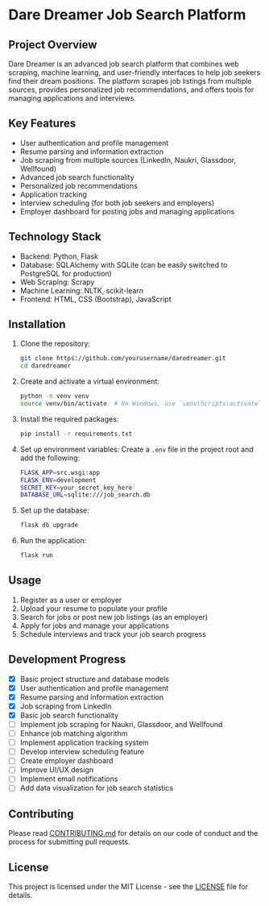 # Dare Dreamer Job Search Platform

## Project Overview

Dare Dreamer is an advanced job search platform that combines web scraping, machine learning, and user-friendly interfaces to help job seekers find their dream positions. The platform scrapes job listings from multiple sources, provides personalized job recommendations, and offers tools for managing applications and interviews.

## Key Features

- User authentication and profile management
- Resume parsing and information extraction
- Job scraping from multiple sources (LinkedIn, Naukri, Glassdoor, Wellfound)
- Advanced job search functionality
- Personalized job recommendations
- Application tracking
- Interview scheduling (for both job seekers and employers)
- Employer dashboard for posting jobs and managing applications

## Technology Stack

- Backend: Python, Flask
- Database: SQLAlchemy with SQLite (can be easily switched to PostgreSQL for production)
- Web Scraping: Scrapy
- Machine Learning: NLTK, scikit-learn
- Frontend: HTML, CSS (Bootstrap), JavaScript

## Installation

1. Clone the repository:
   ```bash
   git clone https://github.com/yourusername/daredreamer.git
   cd daredreamer
   ```

2. Create and activate a virtual environment:
   ```bash
   python -m venv venv
   source venv/bin/activate  # On Windows, use `venv\Scripts\activate`
   ```

3. Install the required packages:
   ```bash
   pip install -r requirements.txt
   ```

4. Set up environment variables:
   Create a `.env` file in the project root and add the following:
   ```bash
   FLASK_APP=src.wsgi:app
   FLASK_ENV=development
   SECRET_KEY=your_secret_key_here
   DATABASE_URL=sqlite:///job_search.db
   ```

5. Set up the database:
   ```bash
   flask db upgrade
   ```

6. Run the application:
   ```bash
   flask run
   ```

## Usage

1. Register as a user or employer
2. Upload your resume to populate your profile
3. Search for jobs or post new job listings (as an employer)
4. Apply for jobs and manage your applications
5. Schedule interviews and track your job search progress

## Development Progress

- [x] Basic project structure and database models
- [x] User authentication and profile management
- [x] Resume parsing and information extraction
- [x] Job scraping from LinkedIn
- [x] Basic job search functionality
- [ ] Implement job scraping for Naukri, Glassdoor, and Wellfound
- [ ] Enhance job matching algorithm
- [ ] Implement application tracking system
- [ ] Develop interview scheduling feature
- [ ] Create employer dashboard
- [ ] Improve UI/UX design
- [ ] Implement email notifications
- [ ] Add data visualization for job search statistics

## Contributing

Please read [CONTRIBUTING.md](CONTRIBUTING.md) for details on our code of conduct and the process for submitting pull requests.

## License

This project is licensed under the MIT License - see the [LICENSE](LICENSE) file for details.
